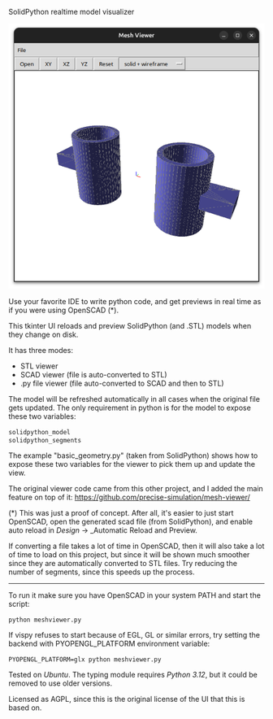 SolidPython realtime model visualizer

![tkinter UI screenshot](/screenshot.png?raw=true "Screenshot")

Use your favorite IDE to write python code, and get previews in real time as if you were using OpenSCAD (*).

This tkinter UI reloads and preview SolidPython (and .STL) models when they change on disk. 

It has three modes:
* STL viewer
* SCAD viewer (file is auto-converted to STL)
* .py file viewer (file auto-converted to SCAD and then to STL)

The model will be refreshed automatically in all cases when the original file gets updated.
The only requirement in python is for the model to expose these two variables:

    solidpython_model
    solidpython_segments

The example "basic_geometry.py" (taken from SolidPython) shows how to expose these two variables for the viewer to pick them up and update the view.


The original viewer code came from this other project, and I added the main feature on top of it:
https://github.com/precise-simulation/mesh-viewer/

(*) This was just a proof of concept. After all, it's easier to just start OpenSCAD, open the generated scad file (from SolidPython), and enable auto reload in _Design_ -> _Automatic Reload and Preview.

If converting a file takes a lot of time in OpenSCAD, then it will also take a lot of time to load on this project, but since it will be shown much smoother since they are automatically converted to STL files. Try reducing the number of segments, since this speeds up the process.

-----


To run it make sure you have OpenSCAD in your system PATH and start the script:

    python meshviewer.py

If vispy refuses to start because of EGL, GL or similar errors, try setting the backend with PYOPENGL_PLATFORM environment variable:

    PYOPENGL_PLATFORM=glx python meshviewer.py


Tested on _Ubuntu_. The typing module requires _Python 3.12_, but it could be removed to use older versions.

Licensed as AGPL, since this is the original license of the UI that this is based on.

